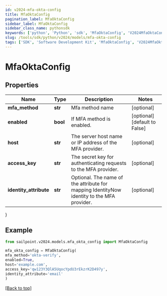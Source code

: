 ```yaml
---
id: v2024-mfa-okta-config
title: MfaOktaConfig
pagination_label: MfaOktaConfig
sidebar_label: MfaOktaConfig
sidebar_class_name: pythonsdk
keywords: ['python', 'Python', 'sdk', 'MfaOktaConfig', 'V2024MfaOktaConfig'] 
slug: /tools/sdk/python/v2024/models/mfa-okta-config
tags: ['SDK', 'Software Development Kit', 'MfaOktaConfig', 'V2024MfaOktaConfig']
---
```


# MfaOktaConfig


## Properties

Name | Type | Description | Notes
------------ | ------------- | ------------- | -------------
**mfa_method** | **str** | Mfa method name | [optional] 
**enabled** | **bool** | If MFA method is enabled. | [optional] [default to False]
**host** | **str** | The server host name or IP address of the MFA provider. | [optional] 
**access_key** | **str** | The secret key for authenticating requests to the MFA provider. | [optional] 
**identity_attribute** | **str** | Optional. The name of the attribute for mapping IdentityNow identity to the MFA provider. | [optional] 
}

## Example

```python
from sailpoint.v2024.models.mfa_okta_config import MfaOktaConfig

mfa_okta_config = MfaOktaConfig(
mfa_method='okta-verify',
enabled=True,
host='example.com',
access_key='qw123Y3QlA5UqocYpdU3rEkzrK2D497y',
identity_attribute='email'
)

```
[[Back to top]](#) 

